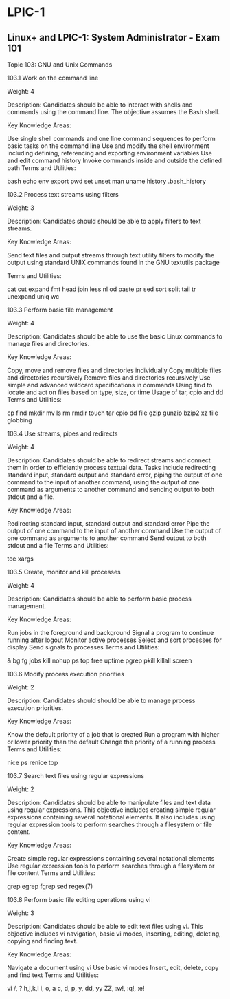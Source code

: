 # LPIC-1
## Linux+ and LPIC-1: System Administrator - Exam 101
Topic 103: GNU and Unix Commands

103.1 Work on the command line

Weight: 4

Description: Candidates should be able to interact with shells and commands using the command line. The objective assumes the Bash shell.

Key Knowledge Areas:

Use single shell commands and one line command sequences to perform basic tasks on the command line
Use and modify the shell environment including defining, referencing and exporting environment variables
Use and edit command history
Invoke commands inside and outside the defined path
Terms and Utilities:

bash
echo
env
export
pwd
set
unset
man
uname
history
.bash_history
 

103.2 Process text streams using filters

Weight: 3

Description: Candidates should should be able to apply filters to text streams.

Key Knowledge Areas:

Send text files and output streams through text utility filters to modify the output using standard UNIX commands found in the GNU textutils package

Terms and Utilities:

cat
cut
expand
fmt
head
join
less
nl
od
paste
pr
sed
sort
split
tail
tr
unexpand
uniq
wc
 

103.3 Perform basic file management

Weight: 4

Description: Candidates should be able to use the basic Linux commands to manage files and directories.

Key Knowledge Areas:

Copy, move and remove files and directories individually
Copy multiple files and directories recursively
Remove files and directories recursively
Use simple and advanced wildcard specifications in commands
Using find to locate and act on files based on type, size, or time
Usage of tar, cpio and dd
Terms and Utilities:

cp
find
mkdir
mv
ls
rm
rmdir
touch
tar
cpio
dd
file
gzip
gunzip
bzip2
xz
file globbing
 

103.4 Use streams, pipes and redirects

Weight: 4

Description: Candidates should be able to redirect streams and connect them in order to efficiently process textual data. Tasks include redirecting standard input, standard output and standard error, piping the output of one command to the input of another command, using the output of one command as arguments to another command and sending output to both stdout and a file.

Key Knowledge Areas:

Redirecting standard input, standard output and standard error
Pipe the output of one command to the input of another command
Use the output of one command as arguments to another command
Send output to both stdout and a file
Terms and Utilities:

tee
xargs
 

103.5 Create, monitor and kill processes

Weight: 4

Description: Candidates should be able to perform basic process management.

Key Knowledge Areas:

Run jobs in the foreground and background
Signal a program to continue running after logout
Monitor active processes
Select and sort processes for display
Send signals to processes
Terms and Utilities:

&
bg
fg
jobs
kill
nohup
ps
top
free
uptime
pgrep
pkill
killall
screen
 

103.6 Modify process execution priorities

Weight: 2

Description: Candidates should should be able to manage process execution priorities.

Key Knowledge Areas:

Know the default priority of a job that is created
Run a program with higher or lower priority than the default
Change the priority of a running process
Terms and Utilities:

nice
ps
renice
top
 

103.7 Search text files using regular expressions

Weight: 2

Description: Candidates should be able to manipulate files and text data using regular expressions. This objective includes creating simple regular expressions containing several notational elements. It also includes using regular expression tools to perform searches through a filesystem or file content.

Key Knowledge Areas:

Create simple regular expressions containing several notational elements
Use regular expression tools to perform searches through a filesystem or file content
Terms and Utilities:

grep
egrep
fgrep
sed
regex(7)
 

103.8 Perform basic file editing operations using vi

Weight: 3

Description: Candidates should be able to edit text files using vi. This objective includes vi navigation, basic vi modes, inserting, editing, deleting, copying and finding text.

Key Knowledge Areas:

Navigate a document using vi
Use basic vi modes
Insert, edit, delete, copy and find text
Terms and Utilities:

vi
/, ?
h,j,k,l
i, o, a
c, d, p, y, dd, yy
ZZ, :w!, :q!, :e!

